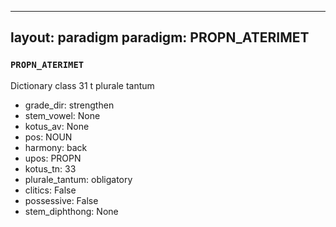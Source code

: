 
---
layout: paradigm
paradigm: PROPN_ATERIMET
---
### ` PROPN_ATERIMET `

Dictionary class 31 t plurale tantum
* grade_dir: strengthen
* stem_vowel: None
* kotus_av: None
* pos: NOUN
* harmony: back
* upos: PROPN
* kotus_tn: 33
* plurale_tantum: obligatory
* clitics: False
* possessive: False
* stem_diphthong: None
